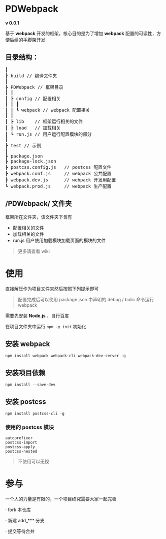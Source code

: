 # PDWebpack
**v 0.0.1**

基于 **webpack** 开发的框架，核心目的是为了增加 **webpack** 配置的可读性，方便后续的手脚架开发

## 目录结构：
<pre>
┃
┣ build // 编译文件夹
┃
┣ PDWebpack // 框架目录
┃ ┃
┃ ┣ config // 配置相关
┃ ┃ ┃
┃ ┃ ┗ webpack // webpack 配置相关
┃ ┃
┃ ┣ lib    // 框架运行相关的文件
┃ ┣ load   // 加载相关
┃ ┗ run.js // 用户运行配置模块的部分
┃
┣ test // 示例
┃
┣ package.json
┣ package-lock.json
┣ postcss.config.js   // postcss 配置文件
┣ webpack.conf.js     // webpack 公共配置
┣ webpack.dev.js      // webpack 开发用配置
┗ webpack.prod.js     // webpack 生产配置
</pre>

## /PDWebpack/ 文件夹

框架所在文件夹，该文件夹下含有
- 配置相关的文件
- 加载相关的文件
- run.js 用户使用加载模块加载页面的模块的文件

> 更多请查看 wiki

# 使用
直接解压作为项目文件夹然后按照下列提示即可
> 配置完成后可以使用 package.json 中声明的 debug / bulic 命令运行 webpack

需要先安装 **Node.js** ，自行百度

在项目文件夹中运行 `npm -y init` 初始化

## 安装 **webpack**
```
npm install webpack webpack-cli webpack-dev-server -g
```

## 安装项目依赖
```
npm install --save-dev
```
## 安装 **postcss**
```
npm install postcss-cli -g
```
### 使用的 **postcss** 模块
```
autoprefixer
postcss-import
postcss-apply
postcss-nested
```
> 不使用可以无视 

# 参与
一个人的力量是有限的，一个项目终究需要大家一起完善

· fork 本仓库

· 新建 add_*** 分支 

· 提交等待合并